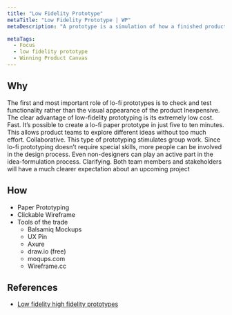 ```yaml
---
title: "Low Fidelity Prototype"
metaTitle: "Low Fidelity Prototype | WP"
metaDescription: "A prototype is a simulation of how a finished product will work. It allows product teams to test the usability and feasibility of their designs. Low-fidelity (lo-fi) prototyping is a quick and easy way to translate high-level design concepts into tangible and testable artifacts. Should not be so concrete."

metaTags:
  - Focus
  - low fidelity prototype
  - Winning Product Canvas
---
```



## Why
The first and most important role of lo-fi prototypes is to check and test functionality rather than the visual appearance of the product
Inexpensive. The clear advantage of low-fidelity prototyping is its extremely low cost.
Fast. It’s possible to create a lo-fi paper prototype in just five to ten minutes. This allows product teams to explore different ideas without too much effort.
Collaborative. This type of prototyping stimulates group work. Since lo-fi prototyping doesn’t require special skills, more people can be involved in the design process. Even non-designers can play an active part in the idea-formulation process.
Clarifying. Both team members and stakeholders will have a much clearer expectation about an upcoming project

## How

- Paper Prototyping
- Clickable Wireframe
- Tools of the trade
  - Balsamiq Mockups
  - UX Pin
  - Axure
  - draw.io (free)
  - moqups.com
  - Wireframe.cc

## References

- [Low fidelity high fidelity prototypes](https://theblog.adobe.com/prototyping-difference-low-fidelity-high-fidelity-prototypes-use/)

